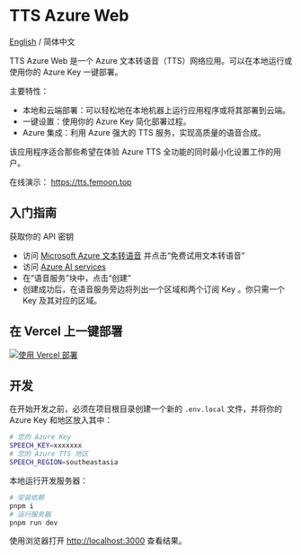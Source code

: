 # TTS Azure Web

[English](./README.md) / 简体中文

TTS Azure Web 是一个 Azure 文本转语音（TTS）网络应用。可以在本地运行或使用你的 Azure Key 一键部署。

主要特性：

- 本地和云端部署：可以轻松地在本地机器上运行应用程序或将其部署到云端。
- 一键设置：使用你的 Azure Key 简化部署过程。
- Azure 集成：利用 Azure 强大的 TTS 服务，实现高质量的语音合成。

该应用程序适合那些希望在体验 Azure TTS 全功能的同时最小化设置工作的用户。

在线演示： https://tts.femoon.top

## 入门指南

获取你的 API 密钥

- 访问 [Microsoft Azure 文本转语音](https://azure.microsoft.com/zh-cn/products/ai-services/text-to-speech) 并点击“免费试用文本转语音”
- 访问 [Azure AI services](https://portal.azure.com/#view/Microsoft_Azure_ProjectOxford/CognitiveServicesHub/~/SpeechServices)
- 在“语音服务”块中，点击“创建”
- 创建成功后，在语音服务旁边将列出一个区域和两个订阅 Key 。你只需一个 Key 及其对应的区域。

## 在 Vercel 上一键部署

[![使用 Vercel 部署](https://vercel.com/button)](https://vercel.com/new/clone?repository-url=https%3A%2F%2Fgithub.com%2FFemoon%2Ftts-azure-web&env=SPEECH_KEY&env=SPEECH_REGION&project-name=tts-azure-web&repository-name=tts-azure-web)

## 开发

在开始开发之前，必须在项目根目录创建一个新的 `.env.local` 文件，并将你的 Azure Key 和地区放入其中：

```bash
# 您的 Azure Key
SPEECH_KEY=xxxxxxx
# 您的 Azure TTS 地区
SPEECH_REGION=southeastasia
```

本地运行开发服务器：

```bash
# 安装依赖
pnpm i
# 运行服务器
pnpm run dev
```

使用浏览器打开 [http://localhost:3000](http://localhost:3000/) 查看结果。
